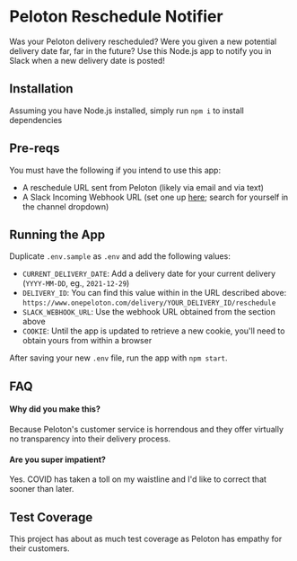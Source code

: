 # Peloton Reschedule Notifier

Was your Peloton delivery rescheduled? Were you given a new potential delivery date far, far in the future? Use this Node.js app to notify you in Slack when a new delivery date is posted!

## Installation

Assuming you have Node.js installed, simply run `npm i` to install dependencies

## Pre-reqs

You must have the following if you intend to use this app:

- A reschedule URL sent from Peloton (likely via email and via text)
- A Slack Incoming Webhook URL (set one up [here](https://americanairlines.slack.com/apps/A0F7XDUAZ-incoming-webhooks); search for yourself in the channel dropdown)

## Running the App

Duplicate `.env.sample` as `.env` and add the following values:

- `CURRENT_DELIVERY_DATE`: Add a delivery date for your current delivery (`YYYY-MM-DD`, eg., `2021-12-29`)
- `DELIVERY_ID`: You can find this value within in the URL described above: `https://www.onepeloton.com/delivery/YOUR_DELIVERY_ID/reschedule`
- `SLACK_WEBHOOK_URL`: Use the webhook URL obtained from the section above
- `COOKIE`: Until the app is updated to retrieve a new cookie, you'll need to obtain yours from within a browser

After saving your new `.env` file, run the app with `npm start`.

## FAQ

#### Why did you make this?

Because Peloton's customer service is horrendous and they offer virtually no transparency into their delivery process.

#### Are you super impatient?

Yes. COVID has taken a toll on my waistline and I'd like to correct that sooner than later.

## Test Coverage

This project has about as much test coverage as Peloton has empathy for their customers.
